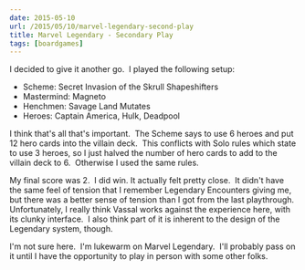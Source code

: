 ```yaml
---
date: 2015-05-10
url: /2015/05/10/marvel-legendary-second-play
title: Marvel Legendary - Secondary Play
tags: [boardgames]
---
```


I decided to give it another go.  I played the following setup:
<ul>
	<li>Scheme: Secret Invasion of the Skrull Shapeshifters</li>
	<li>Mastermind: Magneto</li>
	<li>Henchmen: Savage Land Mutates</li>
	<li>Heroes: Captain America, Hulk, Deadpool</li>
</ul>
I think that's all that's important.  The Scheme says to use 6 heroes and put 12 hero cards into the villain deck.  This conflicts with Solo rules which state to use 3 heroes, so I just halved the number of hero cards to add to the villain deck to 6.  Otherwise I used the same rules.

My final score was 2.  I did win. It actually felt pretty close.  It didn't have the same feel of tension that I remember Legendary Encounters giving me, but there was a better sense of tension than I got from the last playthrough.  Unfortunately, I really think Vassal works against the experience here, with its clunky interface.  I also think part of it is inherent to the design of the Legendary system, though.

I'm not sure here.  I'm lukewarm on Marvel Legendary.  I'll probably pass on it until I have the opportunity to play in person with some other folks.